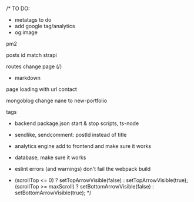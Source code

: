 /*
TO DO:
- metatags to do
- add google tag/analytics
- og:image

pm2

posts id match strapi

routes change page (/)
- markdown

page loading with url
contact

mongoblog change nane to new-portfolio

tags

- backend package.json start & stop scripts, ts-node

- sendlike, sendcomment: postId instead of title
- analytics engine add to frontend and make sure it works
- database, make sure it works

- eslint errors (and warnings) don't fail the webpack build

- (scrollTop <= 0) ? setTopArrowVisible(false) : setTopArrowVisible(true);
(scrollTop >= maxScroll) ? setBottomArrowVisible(false) : setBottomArrowVisible(true);
*/